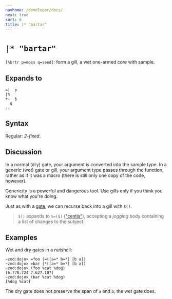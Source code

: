 ```yaml
---
navhome: /developer/docs/
next: true
sort: 8
title: |* "bartar"
---
```


# `|* "bartar"` 

`[%brtr p=moss q=seed]`: form a gill, a wet one-armed 
core with sample.

## Expands to

```
=|  p
|%
+-  $
  q
--
```

## Syntax

Regular: *2-fixed*.

## Discussion

In a normal (dry) gate, your argument is converted into the
sample type.  In a generic (wet) gate or gill, your argument type
passes through the function, rather as if it was a macro (there
is still only one copy of the code, however).

Genericity is a powerful and dangerous tool.  Use gills only if
you think you know what you're doing. 

Just as with a [gate](../tis), we can recurse back into a gill 
with `$()`.

> `$()` expands to `%=($)` (["centis"](../../cen/tis)), accepting 
> a *jogging* body containing a list of changes to the subject.

## Examples

Wet and dry gates in a nutshell:

```
~zod:dojo> =foo |=([a=* b=*] [b a])
~zod:dojo> =bar |*([a=* b=*] [b a])
~zod:dojo> (foo %cat %dog)
[6.778.724 7.627.107]
~zod:dojo> (bar %cat %dog)
[%dog %cat]
```

The dry gate does not preserve the span of `a` and `b`; the wet
gate does.
